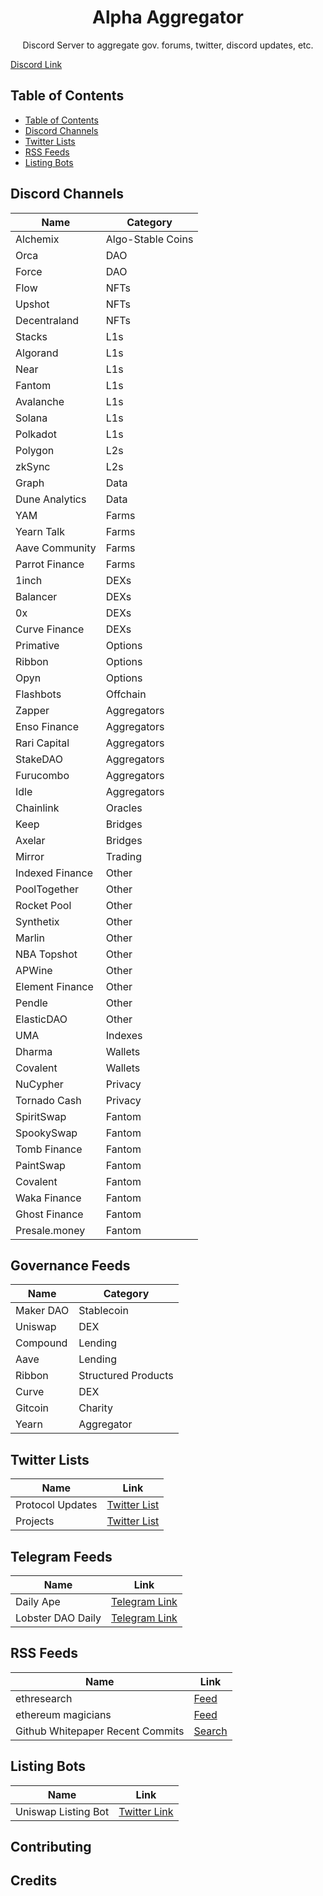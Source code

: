  <p align="center">
  <h1 align="center">Alpha Aggregator</h1>
  <p align="center">Discord Server to aggregate gov. forums, twitter, discord updates, etc. <p>
 <a align="center" href="https://discord.gg/qTb2m8umJN">Discord Link</a>
</p>

## Table of Contents

- [Table of Contents](#table-of-contents)
- [Discord Channels](#discord-channels)
- [Twitter Lists](#twitter-lists)
- [RSS Feeds](#rss-feeds)
- [Listing Bots](#listing-bots)

## Discord Channels

| Name            | Category          |
| --------------- | ----------------- |
| Alchemix        | Algo-Stable Coins |
| Orca            | DAO               |
| Force           | DAO               |
| Flow            | NFTs              |
| Upshot          | NFTs              |
| Decentraland    | NFTs              |
| Stacks          | L1s               |
| Algorand        | L1s               |
| Near            | L1s               |
| Fantom          | L1s               |
| Avalanche       | L1s               |
| Solana          | L1s               |
| Polkadot        | L1s               |
| Polygon         | L2s               |
| zkSync          | L2s               |
| Graph           | Data              |
| Dune Analytics  | Data              |
| YAM             | Farms             |
| Yearn Talk      | Farms             |
| Aave Community  | Farms             |
| Parrot Finance  | Farms             |
| 1inch           | DEXs              |
| Balancer        | DEXs              |
| 0x              | DEXs              |
| Curve Finance   | DEXs              |
| Primative       | Options           |
| Ribbon          | Options           |
| Opyn            | Options           |
| Flashbots       | Offchain          |
| Zapper          | Aggregators       |
| Enso Finance    | Aggregators       |
| Rari Capital    | Aggregators       |
| StakeDAO        | Aggregators       |
| Furucombo       | Aggregators       |
| Idle            | Aggregators       |
| Chainlink       | Oracles           |
| Keep            | Bridges           |
| Axelar          | Bridges           |
| Mirror          | Trading           |
| Indexed Finance | Other             |
| PoolTogether    | Other             |
| Rocket Pool     | Other             |
| Synthetix       | Other             |
| Marlin          | Other             |
| NBA Topshot     | Other             |
| APWine          | Other             |
| Element Finance | Other             |
| Pendle          | Other             |
| ElasticDAO      | Other             |
| UMA             | Indexes           |
| Dharma          | Wallets           |
| Covalent        | Wallets           |
| NuCypher        | Privacy           |
| Tornado Cash    | Privacy           |
| SpiritSwap      | Fantom            |
| SpookySwap      | Fantom            |
| Tomb Finance    | Fantom            |
| PaintSwap       | Fantom            |
| Covalent        | Fantom            |
| Waka Finance    | Fantom            |
| Ghost Finance   | Fantom            |
| Presale.money   | Fantom            |

## Governance Feeds
| Name      | Category            |
| --------- | ------------------- |
| Maker DAO | Stablecoin          |
| Uniswap   | DEX                 |
| Compound  | Lending             |
| Aave      | Lending             |
| Ribbon    | Structured Products |
| Curve     | DEX                 |
| Gitcoin   | Charity             |
| Yearn     | Aggregator          |

## Twitter Lists
| Name             | Link                                                            |
| ---------------- | --------------------------------------------------------------- |
| Protocol Updates | [Twitter List](https://twitter.com/i/lists/1176590956554010627) |
| Projects         | [Twitter List](https://twitter.com/i/lists/1317835021076529153) |

## Telegram Feeds 
| Name              | Link                                         |
| ----------------- | -------------------------------------------- |
| Daily Ape         | [Telegram Link](https://t.me/thedailyape)    |
| Lobster DAO Daily | [Telegram Link](https://t.me/lobsters_daily) |

## RSS Feeds
| Name                             | Link                                                                                      |
| -------------------------------- | ----------------------------------------------------------------------------------------- |
| ethresearch                      | [Feed](https://ethresear.ch/)                                                             |
| ethereum magicians               | [Feed](https://ethereum-magicians.org/)                                                   |
| Github Whitepaper Recent Commits | [Search](https://github.com/search?o=desc&q=whitepaper.pdf&s=committer-date&type=Commits) |

## Listing Bots
| Name                | Link |
| ------------------- | ---- |
| Uniswap Listing Bot | [Twitter Link](https://twitter.com/uniswaptokenbot)     |


## Contributing

## Credits
